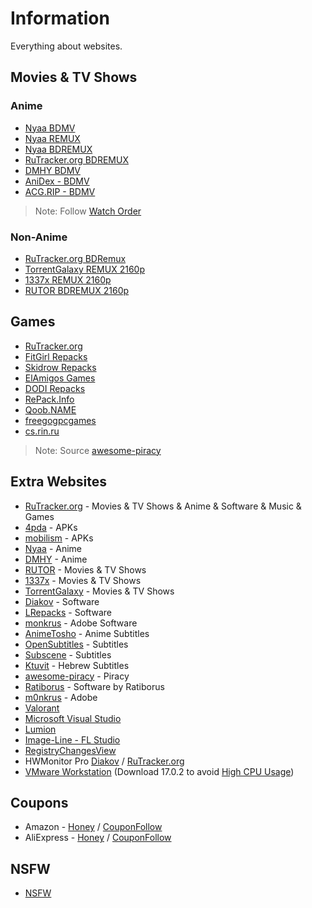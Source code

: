 # Information

Everything about websites.

## Movies & TV Shows

### Anime

- [Nyaa BDMV](https://nyaa.si/?f=0&c=0_0&q=BDMV)
- [Nyaa REMUX](https://nyaa.si/?f=0&c=0_0&q=REMUX)
- [Nyaa BDREMUX](https://nyaa.si/?f=0&c=0_0&q=BDRemux)
- [RuTracker.org BDREMUX](https://rutracker.org/forum/tracker.php?f=1105&nm=BDRemux)
- [DMHY BDMV](https://share.dmhy.org/topics/list?keyword=BDMV)
- [AniDex - BDMV](https://anidex.info/?q=BDMV)
- [ACG.RIP - BDMV](https://acg.rip/?term=BDMV)

> Note: Follow [Watch Order](https://www.reddit.com/r/anime/wiki/watch_order/)

### Non-Anime

- [RuTracker.org BDRemux](https://rutracker.org/forum/tracker.php?nm=BDRemux)
- [TorrentGalaxy REMUX 2160p](https://torrentgalaxy.to/torrents.php?search=REMUX+2160p&sort=id&sort=id&order=desc)
- [1337x REMUX 2160p](https://1337x.to/sort-search/REMUX%202160p/time/desc/1/)
- [RUTOR BDREMUX 2160p](https://rutor.info/search/0/0/000/0/BDRemux%202160p)

## Games

- [RuTracker.org](https://rutracker.org/forum/index.php)
- [FitGirl Repacks](https://fitgirl-repacks.site/)
- [Skidrow Repacks](https://skidrowrepacks.com/)
- [ElAmigos Games](https://www.elamigos-games.net/)
- [DODI Repacks](https://dodi-repacks.site/)
- [RePack.Info](https://repack.info/en/)
- [Qoob.NAME](https://qoob.name/)
- [freegogpcgames](https://freegogpcgames.com/)
- [cs.rin.ru](https://cs.rin.ru/forum/index.php)

> Note: Source [awesome-piracy](https://github.com/Shakil-Shahadat/awesome-piracy?tab=readme-ov-file#gaming)

## Extra Websites

- [RuTracker.org](https://rutracker.org/forum/index.php) - Movies & TV Shows & Anime & Software & Music & Games
- [4pda](https://4pda.to/forum/index.php?showforum=212) - APKs
- [mobilism](https://forum.mobilism.me/viewforum.php?f=398) - APKs
- [Nyaa](https://nyaa.si/) - Anime
- [DMHY](https://share.dmhy.org/) - Anime
- [RUTOR](https://rutor.info/) - Movies & TV Shows
- [1337x](https://1337x.to/) - Movies & TV Shows
- [TorrentGalaxy](https://torrentgalaxy.to/) - Movies & TV Shows
- [Diakov](https://diakov.net/) - Software
- [LRepacks](https://lrepacks.net/) - Software
- [monkrus](https://w14.monkrus.ws/) - Adobe Software
- [AnimeTosho](https://animetosho.org/) - Anime Subtitles
- [OpenSubtitles](https://www.opensubtitles.org/en/search/subs) - Subtitles
- [Subscene](https://subscene.com/) - Subtitles
- [Ktuvit](https://www.ktuvit.me/) - Hebrew Subtitles
- [awesome-piracy](https://github.com/Shakil-Shahadat/awesome-piracy) - Piracy
- [Ratiborus](https://msfree.su/index.php?forums/32/) - Software by Ratiborus
- [m0nkrus](http://www.monkrus.ws/) - Adobe
- [Valorant](https://playvalorant.com/en-us/download/)
- [Microsoft Visual Studio](https://rutracker.org/forum/tracker.php?nm=Microsoft%20Visual%20Studio)
- [Lumion](https://rutracker.org/forum/tracker.php?nm=Lumion)
- [Image-Line - FL Studio](https://rutracker.org/forum/tracker.php?nm=Image-Line%20-%20FL%20Studio)
- [RegistryChangesView](https://www.nirsoft.net/utils/registry_changes_view.html)
- HWMonitor Pro [Diakov](https://diakov.net/10934-cpuid-hwmonitor-pro-153-portable.html) / [RuTracker.org](https://rutracker.org/forum/tracker.php?nm=HWMonitor)
- [VMware Workstation](https://rutracker.org/forum/tracker.php?nm=VMware%20Workstation) (Download 17.0.2 to avoid [High CPU Usage](https://communities.vmware.com/t5/VMware-Workstation-Pro/High-CPU-usage-by-vmnat-exe-after-upgrade-to-VMware-Workstation/m-p/2992080/highlight/true#M183202))

## Coupons

- Amazon - [Honey](https://www.joinhoney.com/shop/amazon) / [CouponFollow](https://couponfollow.com/site/amazon.com)
- AliExpress - [Honey](https://www.joinhoney.com/shop/aliexpress) / [CouponFollow](https://couponfollow.com/site/aliexpress.com)

## NSFW

- [NSFW](https://theporndude.com/)
